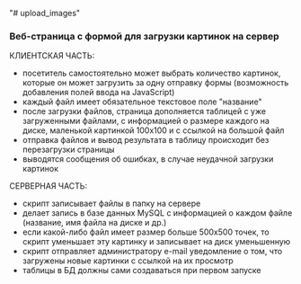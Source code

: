 "# upload_images" 

### Веб-страница с формой для загрузки картинок на сервер ###

КЛИЕНТСКАЯ ЧАСТЬ:
 * посетитель самостоятельно может выбрать количество картинок, которые он может загрузить за одну отправку формы (возможность добавления полей ввода на JavaScript)
 * каждый файл имеет обязательное текстовое поле "название" 
 * после загрузки файлов, страница дополняется таблицей с уже загруженными файлами, с информацией о размере каждого на диске, маленькой картинкой 100х100 и с ссылкой на большой файл
 * отправка файлов и вывод результата в таблицу происходит без перезагрузки страницы
 * выводятся сообщения об ошибках, в случае неудачной загрузки картинок

СЕРВЕРНАЯ ЧАСТЬ:
 * скрипт записывает файлы в папку на сервере
 * делает запись в базе данных MySQL с информацией о каждом файле (название, имя файла на диске и др.)
 * если какой-либо файл имеет размер больше 500х500 точек, то скрипт уменьшает эту картинку и записывает на диск уменьшенную
 * скрипт отправляет администратору e-mail уведомление о том, что загружены новые картинки с ссылкой на их просмотр
 * таблицы в БД должны сами создаваться при первом запуске


